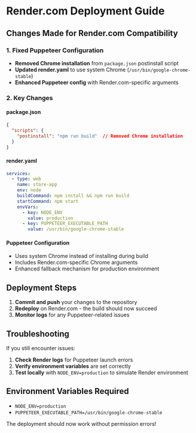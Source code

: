 # Render.com Deployment Guide

## Changes Made for Render.com Compatibility

### 1. Fixed Puppeteer Configuration
- **Removed Chrome installation** from `package.json` postinstall script
- **Updated render.yaml** to use system Chrome (`/usr/bin/google-chrome-stable`)
- **Enhanced Puppeteer config** with Render.com-specific arguments

### 2. Key Changes

#### package.json
```json
{
  "scripts": {
    "postinstall": "npm run build"  // Removed Chrome installation
  }
}
```

#### render.yaml
```yaml
services:
  - type: web
    name: store-app
    env: node
    buildCommand: npm install && npm run build
    startCommand: npm start
    envVars:
      - key: NODE_ENV
        value: production
      - key: PUPPETEER_EXECUTABLE_PATH
        value: /usr/bin/google-chrome-stable
```

#### Puppeteer Configuration
- Uses system Chrome instead of installing during build
- Includes Render.com-specific Chrome arguments
- Enhanced fallback mechanism for production environment

## Deployment Steps

1. **Commit and push** your changes to the repository
2. **Redeploy** on Render.com - the build should now succeed
3. **Monitor logs** for any Puppeteer-related issues

## Troubleshooting

If you still encounter issues:

1. **Check Render logs** for Puppeteer launch errors
2. **Verify environment variables** are set correctly
3. **Test locally** with `NODE_ENV=production` to simulate Render environment

## Environment Variables Required

- `NODE_ENV=production`
- `PUPPETEER_EXECUTABLE_PATH=/usr/bin/google-chrome-stable`

The deployment should now work without permission errors!
